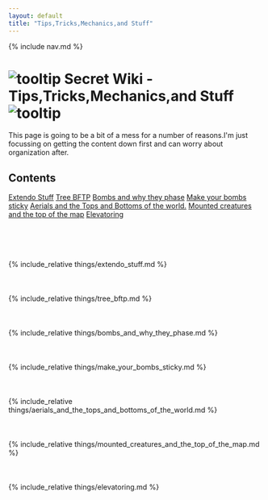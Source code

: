 ```yaml
---
layout: default
title: "Tips,Tricks,Mechanics,and Stuff"
---
```


{% include nav.md  %}

# ![tooltip]({{site.miscimages}}/walkinggrapple.gif) Secret Wiki - Tips,Tricks,Mechanics,and Stuff![tooltip]({{site.miscimages}}/walkinggrapple.gif)

This page is going to be a bit of a mess for a number of reasons.I'm just focussing on getting the content down first and can worry about organization after.


## Contents
[Extendo Stuff](#extendo-stuff) 
[Tree BFTP](#tree-bftp) 
[Bombs and why they phase](#bombs-and-why-they-phase) 
[Make your bombs sticky](#make-your-bombs-sticky) 
[Aerials and the Tops and Bottoms of the world.](#aerials-and-the-tops-and-bottoms-of-the-world)
[Mounted creatures and the top of the map](#mounted-creatures-and-the-top-of-the-map)
[Elevatoring](#elevatoring)

<br/><br/><br/><br/>
{% include_relative things/extendo_stuff.md  %}
<br/><br/><br/><br/>
{% include_relative things/tree_bftp.md  %}
<br/><br/><br/><br/>
{% include_relative things/bombs_and_why_they_phase.md  %}
<br/><br/><br/><br/>
{% include_relative things/make_your_bombs_sticky.md %}
<br/><br/><br/><br/>
{% include_relative things/aerials_and_the_tops_and_bottoms_of_the_world.md %}
<br/><br/><br/><br/>
{% include_relative things/mounted_creatures_and_the_top_of_the_map.md %}
<br/><br/><br/><br/>
{% include_relative things/elevatoring.md %}
